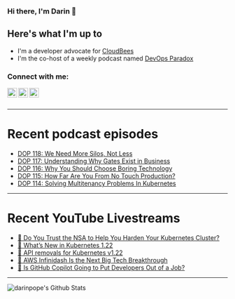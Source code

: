 ### Hi there, I'm Darin 👋

## Here's what I'm up to
- I'm a developer advocate for [CloudBees][cloudbees-website]
- I'm the co-host of a weekly podcast named [DevOps Paradox][dop-website]

### Connect with me:

[<img align="left" alt="darinpope | Twitter" width="22px" src="https://cdn.jsdelivr.net/npm/simple-icons@v3/icons/twitter.svg" />][twitter]
[<img align="left" alt="darinpope | LinkedIn" width="22px" src="https://cdn.jsdelivr.net/npm/simple-icons@v3/icons/linkedin.svg" />][linkedin]
[<img align="left" alt="darinpope | Instagram" width="22px" src="https://cdn.jsdelivr.net/npm/simple-icons@v3/icons/instagram.svg" />][instagram]

<br />
<br />

---

# Recent podcast episodes
<!-- BLOG-POST-LIST:START -->
- [DOP 118: We Need More Silos, Not Less](https://www.devopsparadox.com/episodes/we-need-more-silos-not-less-118/)
- [DOP 117: Understanding Why Gates Exist in Business](https://www.devopsparadox.com/episodes/understanding-why-gates-exist-in-business-117/)
- [DOP 116: Why You Should Choose Boring Technology](https://www.devopsparadox.com/episodes/why-you-should-choose-boring-technology-116/)
- [DOP 115: How Far Are You From No Touch Production?](https://www.devopsparadox.com/episodes/how-far-are-you-from-no-touch-production-115/)
- [DOP 114: Solving Multitenancy Problems In Kubernetes](https://www.devopsparadox.com/episodes/solving-multitenancy-problems-in-kubernetes-114/)
<!-- BLOG-POST-LIST:END -->

---

# Recent YouTube Livestreams
<!-- YOUTUBE:START -->
- [🔴 Do You Trust the NSA to Help You Harden Your Kubernetes Cluster?](https://www.youtube.com/watch?v=QyPiJjdtIlw)
- [🔴 What’s New in Kubernetes 1.22](https://www.youtube.com/watch?v=HFB4znQgPWg)
- [🔴 API removals for Kubernetes v1.22](https://www.youtube.com/watch?v=yZ3ReLp4vb4)
- [🔴  AWS Infinidash Is the Next Big Tech Breakthrough](https://www.youtube.com/watch?v=RSxLRKH62L0)
- [🔴 Is GitHub Copilot Going to Put Developers Out of a Job?](https://www.youtube.com/watch?v=_YniXXRl0yU)
<!-- YOUTUBE:END -->

---

<img align="left" alt="darinpope's Github Stats" src="https://github-readme-stats.codestackr.vercel.app/api?username=darinpope&show_icons=true&hide_border=true" />


[website]: https://www.darinpope.com/
[twitter]: https://twitter.com/darinpope
[youtube]: https://youtube.com/darinpope
[instagram]: https://instagram.com/darinpope
[linkedin]: https://linkedin.com/in/darinpope
[cloudbees-website]: https://www.cloudbees.com/
[dop-website]: https://www.devopsparadox.com/

<!--
**darinpope/darinpope** is a ✨ _special_ ✨ repository because its `README.md` (this file) appears on your GitHub profile.

Here are some ideas to get you started:

- 🔭 I’m currently working on ...
- 🌱 I’m currently learning ...
- 👯 I’m looking to collaborate on ...
- 🤔 I’m looking for help with ...
- 💬 Ask me about ...
- 📫 How to reach me: ...
- 😄 Pronouns: ...
- ⚡ Fun fact: ...
-->
